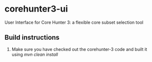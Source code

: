 # corehunter3-ui
User Interface for Core Hunter 3: a flexible core subset selection tool

## Build instructions

1. Make sure you have checked out the corehunter-3 code and built it using *mvn clean install*
